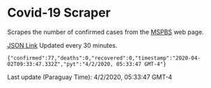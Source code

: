 # Covid-19 Scraper

Scrapes the number of confirmed cases from the [MSPBS](https://www.mspbs.gov.py/covid-19.php) web page.

[JSON Link](https://jmayalag.github.io/covid19-scrape/cases.json)
Updated every 30 minutes.
```
{"confirmed":77,"deaths":0,"recovered":0,"timestamp":"2020-04-02T09:33:47.332Z","pyt":"4/2/2020, 05:33:47 GMT-4"}
```
Last update (Paraguay Time): 4/2/2020, 05:33:47 GMT-4
